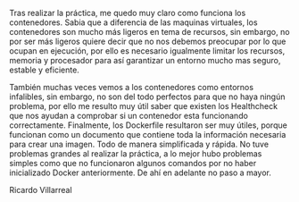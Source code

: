 Tras realizar la práctica, me quedo muy claro como funciona los contenedores. Sabia que a diferencia de las maquinas virtuales, los contenedores son mucho más ligeros en tema de recursos, sin embargo, no por ser más ligeros quiere decir que no nos debemos preocupar por lo que ocupan en ejecución, por ello es necesario igualmente limitar los recursos, memoria y procesador para así garantizar un entorno mucho mas seguro, estable y eficiente. 

También muchas veces vemos a los contenedores como entornos infalibles, sin embargo, no son del todo perfectos para que no haya ningún problema, por ello me resulto muy útil saber que existen los Healthcheck que nos ayudan a comprobar si un contenedor esta funcionando correctamente. 
Finalmente, los Dockerfile resultaron ser muy útiles, porque funcionan como un documento que contiene toda la información necesaria para crear una imagen. Todo de manera simplificada y rápida.
No tuve problemas grandes al realizar la práctica, a lo mejor hubo problemas simples como que no funcionaron algunos comandos por no haber inicializado Docker anteriormente. De ahí en adelante no paso a mayor.


Ricardo Villarreal
